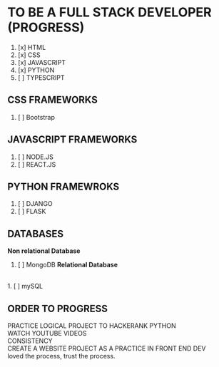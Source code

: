 # TO BE A FULL STACK DEVELOPER (PROGRESS)
1. [x] HTML
2. [x] CSS
4. [x] JAVASCRIPT    
5. [x] PYTHON
6. [ ] TYPESCRIPT
## CSS FRAMEWORKS
1. [ ] Bootstrap 
## JAVASCRIPT FRAMEWORKS
1. [ ] NODE.JS
2. [ ] REACT.JS
## PYTHON FRAMEWROKS
1. [ ] DJANGO
2. [ ] FLASK
## DATABASES
**Non relational Database**
1. [ ] MongoDB
**Relational Database** 
<br>
1. [ ] mySQL

## ORDER TO PROGRESS
PRACTICE LOGICAL PROJECT TO HACKERANK PYTHON
<br>
WATCH YOUTUBE VIDEOS
<br>
CONSISTENCY
<br>
CREATE A WEBSITE PROJECT AS A PRACTICE IN FRONT END DEV
<br>
loved the process, trust the process.
